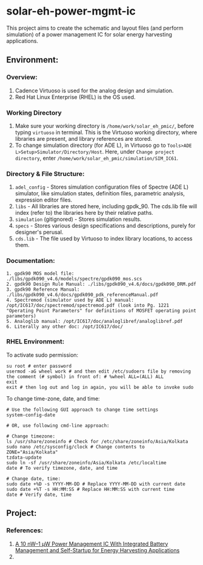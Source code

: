 # solar-eh-power-mgmt-ic
This project aims to create the schematic and layout files (and perform simulation) of a power management IC for solar energy harvesting applications.  

## Environment:  

### Overview:  
1. Cadence Virtuoso is used for the analog design and simulation.
2. Red Hat Linux Enterprise (RHEL) is the OS used.

### Working Directory
1. Make sure your working directory is `/home/work/solar_eh_pmic/`, before typing `virtuoso` in terminal. This is the Virtuoso working directory, where libraries are present, and library references are stored.
2. To change simulation directory (for ADE L), in Virtuoso go to `Tools>ADE L>Setup>Simulator/Directory/Host`. Here, under `Change project directory`, enter `/home/work/solar_eh_pmic/simulation/SIM_IC61`.  

### Directory & File Structure:
1. `adel_config` - Stores simulation configuration files of Spectre (ADE L) simulator, like simulation states, definition files, parametric analysis, expression editor files.
2. `libs` - All libraries are stored here, including gpdk_90. The cds.lib file will index (refer to) the libraries here by their relative paths.
3. `simulation` (gitignored) - Stores simulation results.
4. `specs` - Stores various design specifications and descriptions, purely for designer's perusal.
5. `cds.lib` - The file used by Virtuoso to index library locations, to access them.

### Documentation:  
    1. gpdk90 MOS model file: ./libs/gpdk090_v4.6/models/spectre/gpdk090_mos.scs  
    2. gpdk90 Design Rule Manual: ./libs/gpdk090_v4.6/docs/gpdk090_DRM.pdf  
    3. gpdk90 Reference Manual: ./libs/gpdk090_v4.6/docs/gpdk090_pdk_referenceManual.pdf  
    4. Spectremod (simulator used by ADE L) manual: /opt/IC617/doc/spectremod/spectremod.pdf (look into Pg. 1221 "Operating Point Parameters" for definitions of MOSFET operating point parameters)  
    5. Analoglib manual: /opt/IC617/doc/analoglibref/analoglibref.pdf  
    6. Literally any other doc: /opt/IC617/doc/  

### RHEL Environment:  
To activate sudo permission:  

    su root # enter password  
    usermod -aG wheel work # and then edit /etc/sudoers file by removing the comment (# symbol) in front of: # %wheel ALL=(ALL) ALL  
    exit  
    exit # then log out and log in again, you will be able to invoke sudo
    
To change time-zone, date, and time:  

    # Use the following GUI approach to change time settings  
    system-config-date  
    
    # OR, use following cmd-line approach:
    
    # Change timezone:
    ls /usr/share/zoneinfo # Check for /etc/share/zoneinfo/Asia/Kolkata
    sudo nano /etc/sysconfig/clock # Change contents to ZONE="Asia/Kolkata"
    tzdata-update
    sudo ln -sf /usr/share/zoneinfo/Asia/Kolkata /etc/localtime
    date # To verify timezone, date, and time
    
    # Change date, time:
    sudo date +%D -s YYYY-MM-DD # Replace YYYY-MM-DD with current date
    sudo date +%T -s HH:MM:SS # Replace HH:MM:SS with current time
    date # Verify date, time

## Project:  

### References:  
1. [A 10 nW–1 μW Power Management IC With Integrated Battery Management and Self-Startup for Energy Harvesting Applications]  
2. 
[A 10 nW–1 μW Power Management IC With Integrated Battery Management and Self-Startup for Energy Harvesting Applications]: https://ieeexplore.ieee.org/document/7366755

